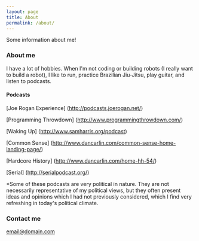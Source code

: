 ```yaml
---
layout: page
title: About
permalink: /about/
---
```


Some information about me!

### About me

I have a lot of hobbies. When I'm not coding or building robots (I really want to build a robot), I like to run, practice Brazilian Jiu-Jitsu, play guitar, and listen to podcasts.

#### Podcasts

[Joe Rogan Experience] (http://podcasts.joerogan.net/)

[Programming Throwdown] (http://www.programmingthrowdown.com/)

[Waking Up] (http://www.samharris.org/podcast)

[Common Sense] (http://www.dancarlin.com/common-sense-home-landing-page/)

[Hardcore History] (http://www.dancarlin.com/home-hh-54/)

[Serial] (http://serialpodcast.org/)

*Some of these podcasts are very political in nature. They are not necessarily representative of my political views, but they often present ideas and opinions which I had not previously considered, which I find very refreshing in today's political climate. 


### Contact me

[email@domain.com](mailto:email@domain.com)
